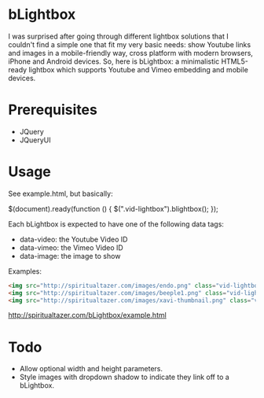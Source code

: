 bLightbox
=========

I was surprised after going through different lightbox solutions that I couldn't find a simple one that fit my very basic needs: show Youtube links and images in a mobile-friendly way, cross platform with modern browsers, iPhone and Android devices. So, here is bLightbox: a minimalistic HTML5-ready lightbox which supports Youtube and Vimeo embedding and mobile devices.

Prerequisites
=============

- JQuery
- JQueryUI

Usage
=====

See example.html, but basically:

$(document).ready(function () {
  $(".vid-lightbox").blightbox();
});

Each bLightbox is expected to have one of the following data tags:

- data-video: the Youtube Video ID
- data-vimeo: the Vimeo Video ID
- data-image: the image to show

Examples:

```HTML
<img src="http://spiritualtazer.com/images/endo.png" class="vid-lightbox" data-video="AOihsC-WBDE"/>
<img src="http://spiritualtazer.com/images/beeple1.png" class="vid-lightbox" data-vimeo="46239685"/>
<img src="http://spiritualtazer.com/images/xavi-thumbnail.png" class="vid-lightbox" data-image="http://spiritualtazer.com/images/xavi-full.png"/>
```

http://spiritualtazer.com/bLightbox/example.html

Todo
====

- Allow optional width and height parameters.
- Style images with dropdown shadow to indicate they link off to a bLightbox.
